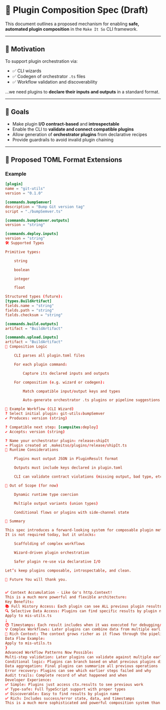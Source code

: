 # 🧩 Plugin Composition Spec (Draft)

This document outlines a proposed mechanism for enabling **safe, automated plugin composition** in the `Make It So` CLI framework.

---

## 🎯 Motivation

To support plugin orchestration via:
- ✅ CLI wizards
- ✅ Codegen of orchestrator `.ts` files
- ✅ Workflow validation and discoverability

...we need plugins to **declare their inputs and outputs** in a standard format.

---

## 🧱 Goals

- Make plugin **I/O contract-based** and **introspectable**
- Enable the CLI to **validate and connect compatible plugins**
- Allow generation of **orchestrator plugins** from declarative recipes
- Provide guardrails to avoid invalid plugin chaining

---

## 🧩 Proposed TOML Format Extensions

### Example

```toml
[plugin]
name = "git-utils"
version = "0.1.0"

[commands.bumpSemver]
description = "Bump Git version tag"
script = "./bumpSemver.ts"

[commands.bumpSemver.outputs]
version = "string"

[commands.deploy.inputs]
version = "string"
🛠 Supported Types

Primitive types:

    string

    boolean

    integer

    float

Structured types (future):
[types.BuildArtifact]
fields.name = "string"
fields.path = "string"
fields.checksum = "string"

[commands.build.outputs]
artifact = "BuildArtifact"

[commands.upload.inputs]
artifact = "BuildArtifact"
🔄 Composition Logic

    CLI parses all plugin.toml files

    For each plugin command:

        Capture its declared inputs and outputs

    For composition (e.g. wizard or codegen):

        Match compatible input/output keys and types

        Auto-generate orchestrator .ts plugins or pipeline suggestions

💬 Example Workflow (CLI Wizard)
? Select initial plugin: git-utils:bumpSemver
✔ Produces: version (string)

? Compatible next step: [campsites:deploy]
✔ Accepts: version (string)

? Name your orchestrator plugin: release:shipIt
→ Plugin created at .makeitso/plugins/release/shipIt.ts
🧪 Runtime Considerations

    Plugins must output JSON in PluginResult format

    Outputs must include keys declared in plugin.toml

    CLI can validate contract violations (missing output, bad type, etc.)

🚫 Out of Scope (for now)

    Dynamic runtime type coercion

    Multiple output variants (union types)

    Conditional flows or plugins with side-channel state

📌 Summary

This spec introduces a forward-looking system for composable plugin metadata.
It is not required today, but it unlocks:

    Scaffolding of complex workflows

    Wizard-driven plugin orchestration

    Safer plugin re-use via declarative I/O

Let’s keep plugins composable, introspectable, and clean.

🧠 Future You will thank you.


✅ Context Accumulation - Like Go's http.Context!
This is a much more powerful and flexible architecture:
Key Benefits:
📚 Full History Access: Each plugin can see ALL previous plugin results, not just the immediate predecessor
🔍 Selective Data Access: Plugins can find specific results by plugin name:
Apply to mis-utils.ts
;
🕐 Timestamps: Each result includes when it was executed for debugging/auditing
💡 Complex Workflows: Later plugins can combine data from multiple earlier plugins
🧠 Rich Context: The context grows richer as it flows through the pipeline
Data Flow Example:
Apply to mis-utils.ts
}
Advanced Workflow Patterns Now Possible:
Multi-step validation: Later plugins can validate against multiple earlier results
Conditional logic: Plugins can branch based on what previous plugins did
Data aggregation: Final plugins can summarize all previous operations
Error recovery: Plugins can see which earlier steps failed and why
Audit trails: Complete record of what happened and when
Developer Experience:
✅ Simple: Plugins just access ctx.results to see previous work
✅ Type-safe: Full TypeScript support with proper types
✅ Discoverable: Easy to find results by plugin name
✅ Rich: Includes success/error state, data, and timestamps
This is a much more sophisticated and powerful composition system than simple linear data passing! It enables complex workflow orchestration while keeping individual plugins simple and focused. Brilliant idea! 🎯
